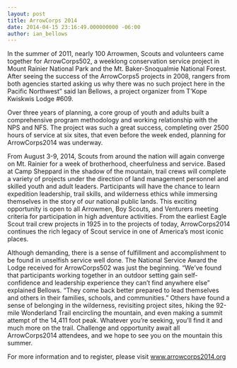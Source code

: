 ```yaml
---
layout: post
title: ArrowCorps 2014
date: 2014-04-15 23:16:49.000000000 -06:00
author: ian_bellows
---
```

<p>In the summer of 2011, nearly 100 Arrowmen, Scouts and volunteers came together for
ArrowCorps502, a weeklong conservation service project in Mount Rainier National Park and
the Mt. Baker-Snoqualmie National Forest. <!--more-->After seeing the success of the ArrowCorps5
projects in 2008, rangers from both agencies started asking us why there was no such project
here in the Pacific Northwest” said Ian Bellows, a project organizer from T’Kope Kwiskwis Lodge
#609.</p>

<p>Over three years of planning, a core group of youth and adults built a comprehensive
program methodology and working relationship with the NPS and NFS. The project was such
a great success, completing over 2500 hours of service at six sites, that even before the week
ended, planning for ArrowCorps2014 was underway.</p>
<p>From August 3-9, 2014, Scouts from around the nation will again converge on Mt. Rainier for a
week of brotherhood, cheerfulness and service. Based at Camp Sheppard in the shadow of the
mountain, trail crews will complete a variety of projects under the direction of land management
personnel and skilled youth and adult leaders. Participants will have the chance to learn
expedition leadership, trail skills, and wilderness ethics while immersing themselves in the story
of our national public lands. This exciting opportunity is open to all Arrowmen, Boy Scouts, and
Venturers meeting criteria for participation in high adventure activities. From the earliest Eagle
Scout trail crew projects in 1925 in to the projects of today, ArrowCorps2014 continues the rich
legacy of Scout service in one of America’s most iconic places.</p>
<p>Although demanding, there is a sense of fulfillment and accomplishment to be found in unselfish
service well done. The National Service Award the Lodge received for ArrowCorps502 was
just the beginning. “We’ve found that participants working together in an outdoor setting gain
self-confidence and leadership experience they can’t find anywhere else” explained Bellows.
“They come back better prepared to lead themselves and others in their families, schools, and
communities.” Others have found a sense of belonging in the wilderness, revisiting project sites,
hiking the 92-mile Wonderland Trail encircling the mountain, and even making a summit attempt
of the 14,411 foot peak. Whatever you’re seeking, you’ll find it and much more on the trail.
Challenge and opportunity await all ArrowCorps2014 attendees, and we hope to see you on the
mountain this summer.</p>
<p>For more information and to register, please visit <a href="www.arrowcorps2014.org">www.arrowcorps2014.org</a></p>
